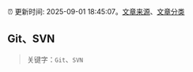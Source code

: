 :alarm_clock: 更新时间: 2025-09-01 18:45:07。[文章来源](/README.md)、[文章分类](/TAGS.md)

## Git、SVN


> 关键字：`Git`、`SVN`



